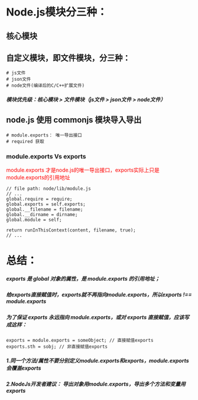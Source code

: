 # Node.js模块分三种：
## 核心模块

## 自定义模块，即文件模块，分三种：
    # js文件
    # json文件
    # node文件(编译后的C/C++扩展文件)
##### 模块优先级：核心模块 > 文件模块（js文件 > json文件 > node文件）

## node.js 使用 commonjs 模块导入导出
    # module.exports： 唯一导出接口
    # required 获取
### module.exports Vs exports
<font color=red>module.exports 才是node.js的唯一导出接口，exports实际上只是module.exports的引用地址</font>
    
    // file path: node/lib/module.js
    // ...
    global.require = require;
    global.exports = self.exports;
    global.__filename = filename;
    global.__dirname = dirname;
    global.module = self;
    
    return runInThisContext(content, filename, true);
    // ...
# 总结：
#####     exports 是 global 对象的属性，是 module.exports 的引用地址；
#####     给exports直接赋值时，exports就不再指向module.exports，所以exports !== module.exports
#####     为了保证 exports 永远指向 module.exports，或对 exports 直接赋值，应该写成这样：

    exports = module.exports = someObject; // 直接赋值exports
    exports.sth = sobj; // 非直接赋值exports
    
#####     1.同一个方法/属性不要分别定义module.exports和exports，module.exports会覆盖exports
#####     2.NodeJs开发者建议： 导出对象用module.exports，导出多个方法和变量用exports
